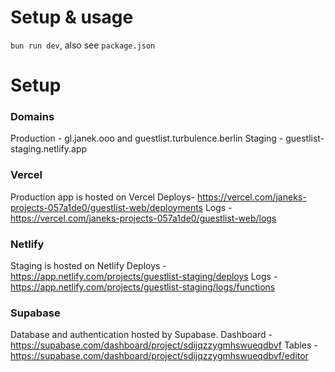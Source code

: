 # Setup & usage
`bun run dev`, also see `package.json`

# Setup

### Domains
Production - gl.janek.ooo and guestlist.turbulence.berlin
Staging - guestlist-staging.netlify.app

### Vercel
Production app is hosted on Vercel
Deploys- https://vercel.com/janeks-projects-057a1de0/guestlist-web/deployments
Logs - https://vercel.com/janeks-projects-057a1de0/guestlist-web/logs

### Netlify
Staging is hosted on Netlify
Deploys - https://app.netlify.com/projects/guestlist-staging/deploys
Logs - https://app.netlify.com/projects/guestlist-staging/logs/functions


### Supabase
Database and authentication hosted by Supabase.
Dashboard - https://supabase.com/dashboard/project/sdijqzzygmhswueqdbvf
Tables - https://supabase.com/dashboard/project/sdijqzzygmhswueqdbvf/editor

